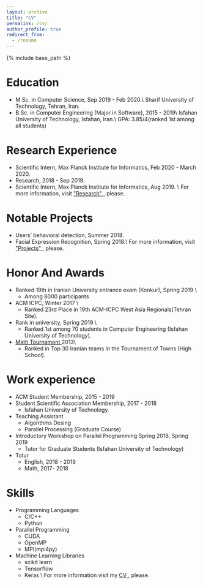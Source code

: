 ```yaml
---
layout: archive
title: "CV"
permalink: /cv/
author_profile: true
redirect_from:
  - /resume
---
```


{% include base_path %}

Education
======
* M.Sc. in Computer Science, Sep 2019 - Feb 2020.\\
Sharif University of Technology, Tehran, Iran.
* B.Sc. in Computer Engineering (Major in Software), 2015 - 2019\\
Isfahan University of Technology, Isfahan, Iran.\\
GPA: 3.85/4(ranked 1st among all students)


Research Experience
======
* Scientific Intern, Max Planck Institute for Informatics, Feb 2020 - March 2020.
* Research, 2018 - Sep 2019.
* Scientific Intern, Max Planck Institute for Informatics, Aug 2019. \\
For more information, visit <a href="https://zahraparsaeian.github.io/research/"> "Research" </a>, please.

Notable Projects
======
* Users’ behavioral detection, Summer 2018.
* Facial Expression Recognition, Spring 2018.\\
For more information, visit <a href="https://zahraparsaeian.github.io/projects/"> "Projects" </a>, please.

Honor And Awards
======
* Ranked 19th in Iranian University entrance exam (Konkur), Spring 2019 \\
  * Among 8000 participants
* ACM ICPC, Winter 2017 \\
  * Ranked 23rd Place in 19th ACM-ICPC West Asia Regionals(Tehran Site).
* Rank in university, Spring 2019 \\
  * Ranked 1st among 70 students in Computer Engineering (Isfahan University of Technology).
* <a href = "https://www.turgor.ru/en/"> Math Tournament </a> 2013\\
  * Ranked in Top 30 Iranian teams in the Tournament of Towns (High School).

Work experience
======
* ACM Student Membership, 2015 - 2019
* Student Scientific Association Membership, 2017 - 2018
  * Isfahan University of Technology.
* Teaching Assistant
  * Algorithms Desing
  * Parallel Processing (Graduate Course)
* Introductory Workshop on Parallel Programming Spring 2018, Spring 2019
  * Tutor for Graduate Students (Isfahan University of Technology)
* Totur 
  * English, 2018 - 2019
  * Math, 2017- 2018
  

Skills
======
* Programming Languages
  * C/C++
  * Python
* Parallel Programming
  * CUDA
  * OpenMP
  * MPI(mpi4py)
* Machine Learning Libraries
  * scikit learn
  * Tensorflow
  * Keras
\\
For more information visit my <a href= "http://ZahraParsaeian.github.io/files/CV.pdf"> CV </a>, please.
